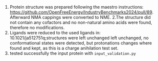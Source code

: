 1.  Protein structure was prepared following the maestro instructions: https://github.com/OpenFreeEnergy/IndustryBenchmarks2024/pull/89. Afterward NMA cappings were converted to NME.
2.The structure did not contain any cofactors and no non-natural amino acids were found,
therefore no modifications. 
3. Ligands were reduced to the used ligands in: 10.1021/ja512751q;structures were left unchanged left unchanged, no conformational states were detected, but protonations changes 
where found and kept, as this is a charge anihilation test set. 
4. tested successfully the input protein with `input_validation.py`
